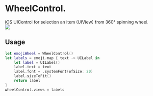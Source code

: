 # WheelControl. 
iOS UIControl for selection an item (UIView) from 360° spinning wheel.  
![](https://raw.githubusercontent.com/t0rn/WheelControl/master/WheelControl.gif)

## Usage
```swift
let emojiWheel = WheelControl()
let labels = emoji.map { text -> UILabel in
    let label = UILabel()
    label.text = text
    label.font = .systemFont(ofSize: 20)
    label.sizeToFit()
    return label
}
wheelControl.views = labels
